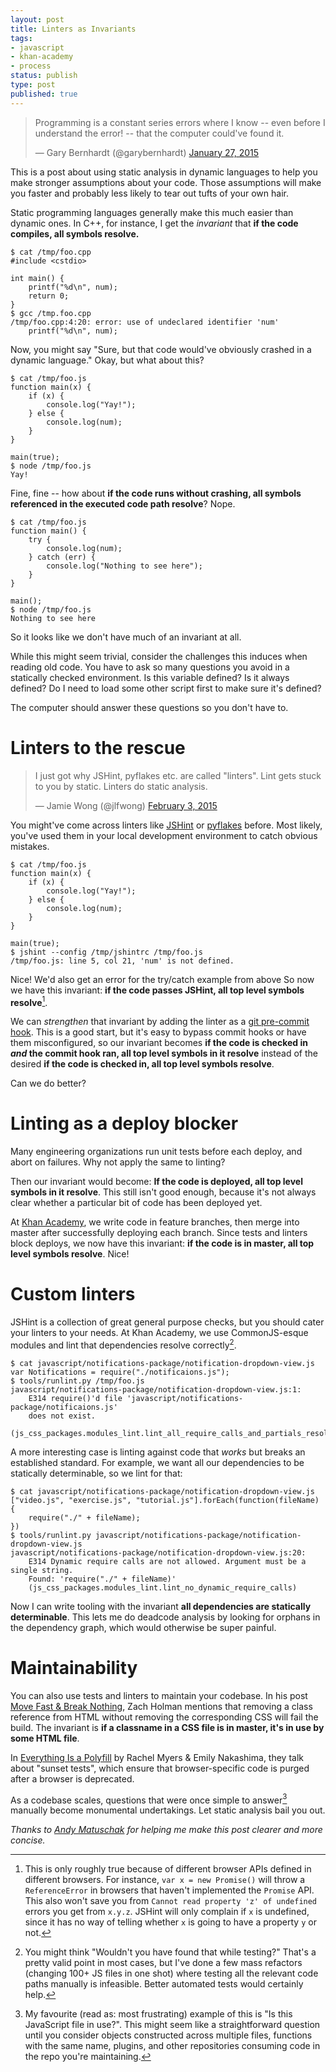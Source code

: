 ```yaml
---
layout: post
title: Linters as Invariants
tags:
- javascript
- khan-academy
- process
status: publish
type: post
published: true
---
```



<blockquote class="twitter-tweet" lang="en"><p>Programming is a constant series 
errors where I know -- even before I understand the error! -- that the computer 
could&#39;ve found it.</p>&mdash; Gary Bernhardt (@garybernhardt) <a 
href="https://twitter.com/garybernhardt/status/559906131682684929">January 27, 
2015</a></blockquote>
<script async src="//platform.twitter.com/widgets.js" charset="utf-8"></script>

This is a post about using static analysis in dynamic languages to help you make 
stronger assumptions about your code. Those assumptions will make you faster and 
probably less likely to tear out tufts of your own hair.

Static programming languages generally make this much easier than dynamic
ones. In C++, for instance, I get the *invariant* that **if the code compiles,
all symbols resolve.**

    $ cat /tmp/foo.cpp
    #include <cstdio>

    int main() {
        printf("%d\n", num);
        return 0;
    }
    $ gcc /tmp.foo.cpp
    /tmp/foo.cpp:4:20: error: use of undeclared identifier 'num'
        printf("%d\n", num);

Now, you might say "Sure, but that code would've obviously crashed in a dynamic 
language." Okay, but what about this?

    $ cat /tmp/foo.js
    function main(x) {
        if (x) {
            console.log("Yay!");
        } else {
            console.log(num);
        }
    }

    main(true);
    $ node /tmp/foo.js
    Yay!

Fine, fine -- how about **if the code runs without crashing, all symbols 
referenced in the executed code path resolve**? Nope.

    $ cat /tmp/foo.js
    function main() {
        try {
            console.log(num);
        } catch (err) {
            console.log("Nothing to see here");
        }
    }

    main();
    $ node /tmp/foo.js
    Nothing to see here

So it looks like we don't have much of an invariant at all.

While this might seem trivial, consider the challenges this induces when
reading old code. You have to ask so many questions you avoid in a statically 
checked environment. Is this variable defined? Is it
always defined? Do I need to load some other script first to make sure it's
defined?

The computer should answer these questions so you don't have to.

# Linters to the rescue

<blockquote class="twitter-tweet" lang="en"><p>I just got why JSHint, pyflakes 
etc. are called &quot;linters&quot;. Lint gets stuck to you by static. Linters 
do static analysis.</p>&mdash; Jamie Wong (@jlfwong) <a 
href="https://twitter.com/jlfwong/status/562418126948548609">February 3, 
2015</a></blockquote>
<script async src="//platform.twitter.com/widgets.js" charset="utf-8"></script>

You might've come across linters like [JSHint][0] or [pyflakes][1] before. Most 
likely, you've used them in your local development environment to catch obvious 
mistakes.

    $ cat /tmp/foo.js
    function main(x) {
        if (x) {
            console.log("Yay!");
        } else {
            console.log(num);
        }
    }

    main(true);
    $ jshint --config /tmp/jshintrc /tmp/foo.js
    /tmp/foo.js: line 5, col 21, 'num' is not defined.

Nice! We'd also get an error for the try/catch example from above So now we have 
this invariant: **if the code passes JSHint, all top level symbols 
resolve**[^1].

We can _strengthen_ that invariant by adding the linter as a [git
pre-commit hook][2]. This is a good start, but it's easy to bypass commit hooks
or have them misconfigured, so our invariant becomes **if the code is checked
in _and_ the commit hook ran, all top level symbols in it resolve** instead of
the desired **if the code is checked in, all top level symbols resolve**.

Can we do better?

# Linting as a deploy blocker

Many engineering organizations run unit tests before each deploy, and abort on 
failures. Why not apply the same to linting?

Then our invariant would become: **If the code is deployed, all top level 
symbols in it resolve**. This still isn't good enough, because it's not always 
clear whether a particular bit of code has been deployed yet.

At [Khan Academy][3], we write code in feature branches, then merge into master 
after successfully deploying each branch. Since tests and linters block deploys, 
we now have this invariant: **if the code is in master, all top level symbols 
resolve**. Nice!

# Custom linters

JSHint is a collection of great general purpose checks, but you should cater 
your linters to your needs. At Khan Academy, we use CommonJS-esque modules and 
lint that dependencies resolve correctly[^2].

    $ cat javascript/notifications-package/notification-dropdown-view.js
    var Notifications = require("./notificaions.js");
    $ tools/runlint.py /tmp/foo.js
    javascript/notifications-package/notification-dropdown-view.js:1:
        E314 require()'d file 'javascript/notifications-package/notificaions.js' 
        does not exist.
        (js_css_packages.modules_lint.lint_all_require_calls_and_partials_resolve)

A more interesting case is linting against code that *works* but breaks an 
established standard. For example, we want all our
dependencies to be statically determinable, so we lint for that:

    $ cat javascript/notifications-package/notification-dropdown-view.js
    ["video.js", "exercise.js", "tutorial.js"].forEach(function(fileName) {
        require("./" + fileName);
    })
    $ tools/runlint.py javascript/notifications-package/notification-dropdown-view.js
    javascript/notifications-package/notification-dropdown-view.js:20:
        E314 Dynamic require calls are not allowed. Argument must be a single string.  
        Found: 'require("./" + fileName)' 
        (js_css_packages.modules_lint.lint_no_dynamic_require_calls)

Now I can write tooling with the invariant **all
dependencies are statically determinable**. This lets me do deadcode analysis by 
looking for orphans in the dependency graph, which would otherwise be super 
painful.

# Maintainability

You can also use tests and linters to maintain your codebase. In his post [Move 
Fast & Break Nothing][6], Zach Holman mentions that removing a class reference 
from HTML without removing the corresponding CSS will fail the build. The 
invariant is **if a classname in a CSS file is in master, it's in use by some 
HTML file**.

In [Everything Is a Polyfill][7] by Rachel Myers & Emily Nakashima, they talk 
about "sunset tests", which ensure that browser-specific code is purged after a 
browser is deprecated.

As a codebase scales, questions that were once simple to answer[^3] manually 
become monumental undertakings. Let static analysis bail you out.

*Thanks to [Andy Matuschak][8] for helping me make this post clearer and more 
concise.*

[0]: http://jshint.com/
[1]: https://github.com/pyflakes/pyflakes/
[2]: http://git-scm.com/docs/githooks
[3]: http://khanacademy.org/
[4]: https://github.com/blog/1241-deploying-at-github
[5]: http://en.wikipedia.org/wiki/Invariant_%28computer_science%29
[6]: http://zachholman.com/talk/move-fast-break-nothing/
[7]: https://www.youtube.com/watch?v=3mXH95lA-FQ
[8]: http://andymatuschak.org/

[^1]: This is only roughly true because of different browser APIs defined in different browsers. For instance, `var x = new Promise()` will throw a `ReferenceError` in browsers that haven't implemented the `Promise` API. This also won't save you from `Cannot read property 'z' of undefined` errors you get from `x.y.z`. JSHint will only complain if `x` is undefined, since it has no way of telling whether `x` is going to have a property `y` or not. 

[^2]: You might think "Wouldn't you have found that while testing?" That's a pretty valid point in most cases, but I've done a few mass refactors (changing 100+ JS files in one shot) where testing all the relevant code paths manually is infeasible. Better automated tests would certainly help.

[^3]: My favourite (read as: most frustrating) example of this is "Is this JavaScript file in use?". This might seem like a straightforward question until you consider objects constructed across multiple files, functions with the same name, plugins, and other repositories consuming code in the repo you're maintaining.
